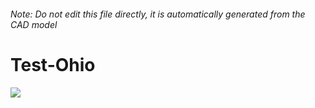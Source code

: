 ###### Note: Do not edit this file directly, it is automatically generated from the CAD model

# Test-Ohio

![](/project.svg)

